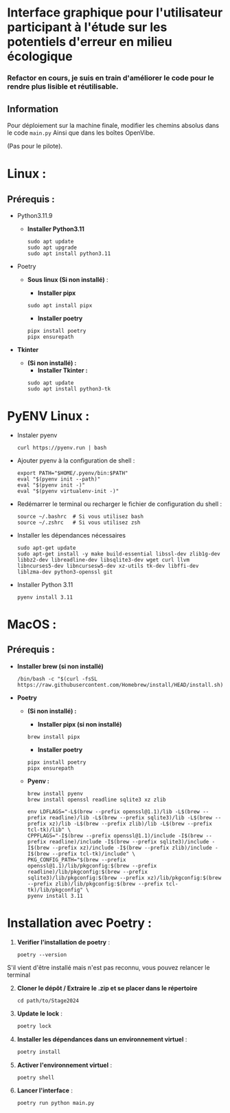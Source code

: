 # Interface graphique pour l'utilisateur participant à l'étude sur les potentiels d'erreur en milieu écologique

### Refactor en cours,  je suis en train d'améliorer le code pour le rendre plus lisible et réutilisable.


## Information

Pour déploiement sur la machine finale, modifier les chemins absolus dans le code `main.py` 
Ainsi que dans les boîtes OpenVibe.

(Pas pour le pilote).


# Linux :

## Prérequis :

- Python3.11.9

    - **Installer Python3.11**
        ```shell
        sudo apt update
        sudo apt upgrade
        sudo apt install python3.11
        ```

- Poetry

    - **Sous linux (Si non installé)** :
        - **Installer pipx**

        ```shell
        sudo apt install pipx
        ```
        - **Installer poetry**
        ```shell
        pipx install poetry
        pipx ensurepath
        ```

- **Tkinter**
  - **(Si non installé) :**
    - **Installer Tkinter :**
    ```shell
    sudo apt update
    sudo apt install python3-tk
    ```

# PyENV Linux :

- Instaler pyenv
    ```shell
    curl https://pyenv.run | bash
    ```

- Ajouter pyenv à la configuration de shell :
    ```shell
    export PATH="$HOME/.pyenv/bin:$PATH"
    eval "$(pyenv init --path)"
    eval "$(pyenv init -)"
    eval "$(pyenv virtualenv-init -)"
    ```

- Redémarrer le terminal ou recharger le fichier de configuration du shell :
    ```shell
    source ~/.bashrc  # Si vous utilisez bash
    source ~/.zshrc   # Si vous utilisez zsh
    ```
- Installer les dépendances nécessaires
    ```shell
    sudo apt-get update
    sudo apt-get install -y make build-essential libssl-dev zlib1g-dev libbz2-dev libreadline-dev libsqlite3-dev wget curl llvm libncurses5-dev libncursesw5-dev xz-utils tk-dev libffi-dev liblzma-dev python3-openssl git
    ```
- Installer Python 3.11 
    ```shell
    pyenv install 3.11
    ```



# MacOS :

## Prérequis :


- **Installer brew (si non installé)**

    ```shell
    /bin/bash -c "$(curl -fsSL https://raw.githubusercontent.com/Homebrew/install/HEAD/install.sh)"
    ```


- **Poetry**

    - **(Si non installé) :**
    
        - **Installer pipx (si non installé)**

        ```shell
        brew install pipx
        ```
            
        - **Installer poetry**

        ```shell
        pipx install poetry
        pipx ensurepath
        ```
  - **Pyenv :**
    ```shell
    brew install pyenv
    brew install openssl readline sqlite3 xz zlib
    
    env LDFLAGS="-L$(brew --prefix openssl@1.1)/lib -L$(brew --prefix readline)/lib -L$(brew --prefix sqlite3)/lib -L$(brew --prefix xz)/lib -L$(brew --prefix zlib)/lib -L$(brew --prefix tcl-tk)/lib" \
    CPPFLAGS="-I$(brew --prefix openssl@1.1)/include -I$(brew --prefix readline)/include -I$(brew --prefix sqlite3)/include -I$(brew --prefix xz)/include -I$(brew --prefix zlib)/include -I$(brew --prefix tcl-tk)/include" \
    PKG_CONFIG_PATH="$(brew --prefix openssl@1.1)/lib/pkgconfig:$(brew --prefix readline)/lib/pkgconfig:$(brew --prefix sqlite3)/lib/pkgconfig:$(brew --prefix xz)/lib/pkgconfig:$(brew --prefix zlib)/lib/pkgconfig:$(brew --prefix tcl-tk)/lib/pkgconfig" \
    pyenv install 3.11
    ```


# Installation avec Poetry :

1. **Verifier l'installation de poetry** :

    ```shell
    poetry --version
    ```

S'il vient d'être installé mais n'est pas reconnu, vous pouvez relancer le terminal 


2. **Cloner le dépôt / Extraire le .zip et se placer dans le répertoire** 

    ```
    cd path/to/Stage2024
    ```

3. **Update le lock** :

    ```sh
    poetry lock
    ```

4. **Installer les dépendances dans un environnement virtuel** :

    ```sh
    poetry install
    ```

5. **Activer l'environnement virtuel** :

    ```sh
    poetry shell
    ```

6. **Lancer l'interface** :

    ```sh
    poetry run python main.py
    ```


